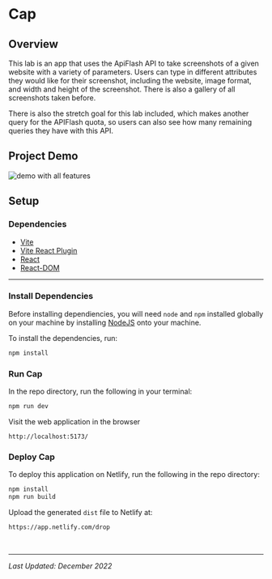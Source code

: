 # Cap

## Overview

This lab is an app that uses the ApiFlash API to take screenshots of a given website with a variety of parameters. Users can type in different attributes they would like for their screenshot, including the website, image format, and width and height of the screenshot. There is also a gallery of all screenshots taken before.

There is also the stretch goal for this lab included, which makes another query for the APIFlash quota, so users can also see how many remaining queries they have with this API.

## Project Demo

![demo with all features](readme_demo.gif)

## Setup

### Dependencies

* [Vite](https://www.npmjs.com/package/vite)
* [Vite React Plugin](https://www.npmjs.com/package/@vitejs/plugin-react)
* [React](https://www.npmjs.com/package/react)
* [React-DOM](https://www.npmjs.com/package/react-dom)

---

### Install Dependencies

Before installing dependiencies, you will need `node` and `npm` installed globally on your machine by installing  [NodeJS](https://nodejs.org/en/download/) onto your machine.

To install the dependencies, run:

```sh
npm install
```

### Run Cap

In the repo directory, run the following in your terminal:

```sh
npm run dev

```

Visit the web application in the browser

```console
http://localhost:5173/
```

### Deploy Cap

To deploy this application on Netlify, run the following in the repo directory:

```sh
npm install
npm run build

```

Upload the generated `dist` file to Netlify at:

```html
https://app.netlify.com/drop
```

<br/>

---

*Last Updated: December 2022*
